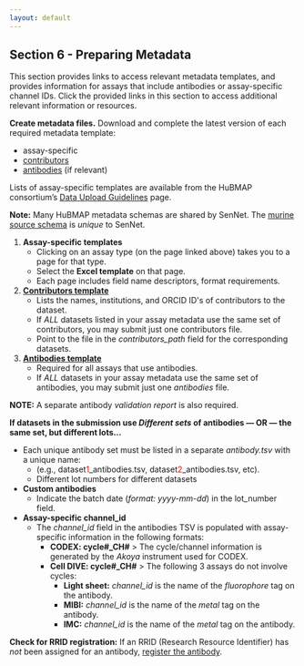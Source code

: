 ```yaml
---
layout: default
---
```


## Section 6 - Preparing Metadata 
This section provides links to access relevant metadata templates, and provides information for assays that include antibodies or assay-specific channel IDs.
Click the provided links in this section to access additional relevant information or resources.

**Create metadata files.** Download and complete the latest version of each required metadata template:
  - assay-specific
  - <a href="https://hubmapconsortium.github.io/ingest-validation-tools/contributors/current/">contributors</a>
  - <a href="https://hubmapconsortium.github.io/ingest-validation-tools/antibodies/">antibodies</a> (if relevant) 
  
  Lists of assay-specific templates are available from the HuBMAP consortium’s <a href="https://hubmapconsortium.github.io/ingest-validation-tools/">Data Upload Guidelines</a> page.
  
  **Note:** Many HuBMAP metadata schemas are shared by SenNet. The <a href="https://docs.sennetconsortium.org/libraries/ingest-validation-tools/schemas/source-murine">murine source schema</a> is _unique_ to SenNet.

1. **Assay-specific templates** 
   - Clicking on an assay type (on the page linked above) takes you to a page for that type.
   - Select the <strong>Excel template</strong> on that page.
   - Each page includes field name descriptors, format requirements.
2. **<a href="https://hubmapconsortium.github.io/ingest-validation-tools/contributors/current/">Contributors template</a>** 
   - Lists the names, institutions, and ORCID ID's of contributors to the dataset.
   - If _ALL_ datasets listed in your assay metadata use the same set of contributors, you may submit just one contributors file.
   - Point to the file in the <em>contributors_path</em> field for the corresponding datasets.
3. **<a href="https://hubmapconsortium.github.io/ingest-validation-tools/antibodies/"> Antibodies template</a>** 
   - Required for all assays that use antibodies.
   - If _ALL_ datasets in your assay metadata use the same set of antibodies, you may submit just one <em>antibodies</em> file.
     
**NOTE:** A separate antibody _validation report_ is also required. 

**If datasets in the submission use _Different sets_ of antibodies — OR —  the same set, but different lots...**
  - Each unique antibody set must be listed in a separate _antibody.tsv_ with a unique name:
      - (e.g., dataset<font color=red>1</font>_antibodies.tsv, dataset<font color=red>2</font>_antibodies.tsv, etc).
      - Different lot numbers for different datasets
  - **Custom antibodies**
      - Indicate the batch date (_format: yyyy-mm-dd_) in the lot_number field.
  - **Assay-specific channel_id**
      - The _channel_id_ field in the antibodies TSV is populated with assay-specific information in the following formats:
          - **CODEX: cycle#_CH#** > The cycle/channel information is generated by the <em>Akoya</em> instrument used for CODEX.
          - **Cell DIVE: cycle#_CH#** > The following 3 assays do not involve cycles:
              - **Light sheet:** _channel_id_ is the name of the _fluorophore_ tag on the antibody.
              - **MIBI:** _channel_id_ is the name of the _metal_ tag on the antibody.
              - **IMC:** _channel_id_ is the name of the _metal_ tag on the antibody.

**Check for RRID registration:** If an RRID (Research Resource Identifier) has _not_ been assigned for an antibody, <a href="http://antibodyregistry.org">register the antibody</a>.
